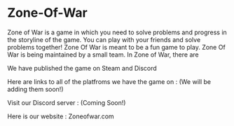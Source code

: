 # Zone-Of-War

Zone of War is a game in which you need to solve problems and progress in the storyline of the game. You can play with your friends and solve problems together! Zone Of War is meant to be a fun game to play. Zone Of War is being maintained by a small team. In Zone of War, there are

We have published the game on Steam and Discord 

Here are links to all of the platfroms we have the game on : (We will be adding them soon!)

Visit our Discord server : (Coming Soon!)


Here is our website : Zoneofwar.com
